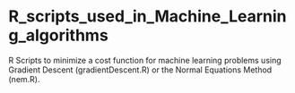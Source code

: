 # R_scripts_used_in_Machine_Learning_algorithms
R Scripts to minimize a cost function for machine learning problems using Gradient Descent (gradientDescent.R) or the Normal Equations Method (nem.R).
